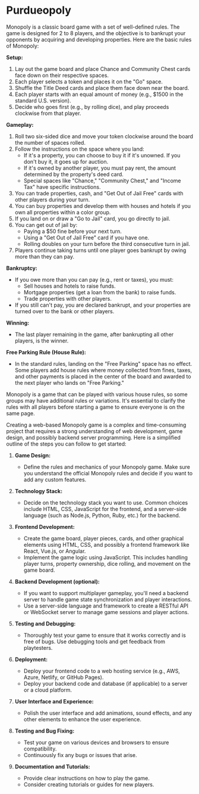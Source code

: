 # Purdueopoly

Monopoly is a classic board game with a set of well-defined rules. The game is designed for 2 to 8 players, and the objective is to bankrupt your opponents by acquiring and developing properties. Here are the basic rules of Monopoly:

**Setup:**
1. Lay out the game board and place Chance and Community Chest cards face down on their respective spaces.
2. Each player selects a token and places it on the "Go" space.
3. Shuffle the Title Deed cards and place them face down near the board.
4. Each player starts with an equal amount of money (e.g., $1500 in the standard U.S. version).
5. Decide who goes first (e.g., by rolling dice), and play proceeds clockwise from that player.

**Gameplay:**
1. Roll two six-sided dice and move your token clockwise around the board the number of spaces rolled.
2. Follow the instructions on the space where you land:
   - If it's a property, you can choose to buy it if it's unowned. If you don't buy it, it goes up for auction.
   - If it's owned by another player, you must pay rent, the amount determined by the property's deed card.
   - Special spaces like "Chance," "Community Chest," and "Income Tax" have specific instructions.
3. You can trade properties, cash, and "Get Out of Jail Free" cards with other players during your turn.
4. You can buy properties and develop them with houses and hotels if you own all properties within a color group.
5. If you land on or draw a "Go to Jail" card, you go directly to jail.
6. You can get out of jail by:
   - Paying a $50 fine before your next turn.
   - Using a "Get Out of Jail Free" card if you have one.
   - Rolling doubles on your turn before the third consecutive turn in jail.
7. Players continue taking turns until one player goes bankrupt by owing more than they can pay.

**Bankruptcy:**
- If you owe more than you can pay (e.g., rent or taxes), you must:
  - Sell houses and hotels to raise funds.
  - Mortgage properties (get a loan from the bank) to raise funds.
  - Trade properties with other players.
- If you still can't pay, you are declared bankrupt, and your properties are turned over to the bank or other players.

**Winning:**
- The last player remaining in the game, after bankrupting all other players, is the winner.

**Free Parking Rule (House Rule):**
- In the standard rules, landing on the "Free Parking" space has no effect. Some players add house rules where money collected from fines, taxes, and other payments is placed in the center of the board and awarded to the next player who lands on "Free Parking."

  

Monopoly is a game that can be played with various house rules, so some groups may have additional rules or variations. It's essential to clarify the rules with all players before starting a game to ensure everyone is on the same page.

Creating a web-based Monopoly game is a complex and time-consuming project that requires a strong understanding of web development, game design, and possibly backend server programming. Here is a simplified outline of the steps you can follow to get started:

1. **Game Design:**
   - Define the rules and mechanics of your Monopoly game. Make sure you understand the official Monopoly rules and decide if you want to add any custom features.

2. **Technology Stack:**
   - Decide on the technology stack you want to use. Common choices include HTML, CSS, JavaScript for the frontend, and a server-side language (such as Node.js, Python, Ruby, etc.) for the backend.

3. **Frontend Development:**
   - Create the game board, player pieces, cards, and other graphical elements using HTML, CSS, and possibly a frontend framework like React, Vue.js, or Angular.
   - Implement the game logic using JavaScript. This includes handling player turns, property ownership, dice rolling, and movement on the game board.

4. **Backend Development (optional):**
   - If you want to support multiplayer gameplay, you'll need a backend server to handle game state synchronization and player interactions.
   - Use a server-side language and framework to create a RESTful API or WebSocket server to manage game sessions and player actions.
     
7. **Testing and Debugging:**
   - Thoroughly test your game to ensure that it works correctly and is free of bugs. Use debugging tools and get feedback from playtesters.

8. **Deployment:**
   - Deploy your frontend code to a web hosting service (e.g., AWS, Azure, Netlify, or GitHub Pages).
   - Deploy your backend code and database (if applicable) to a server or a cloud platform.

9. **User Interface and Experience:**
   - Polish the user interface and add animations, sound effects, and any other elements to enhance the user experience.

10. **Testing and Bug Fixing:**
    - Test your game on various devices and browsers to ensure compatibility.
    - Continuously fix any bugs or issues that arise.

11. **Documentation and Tutorials:**
    - Provide clear instructions on how to play the game.
    - Consider creating tutorials or guides for new players.
